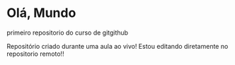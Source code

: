 # Olá, Mundo
 primeiro repositorio do curso de gitgithub

 Repositório criado durante uma aula ao vivo!
Estou editando diretamente no repositorio remoto!!
